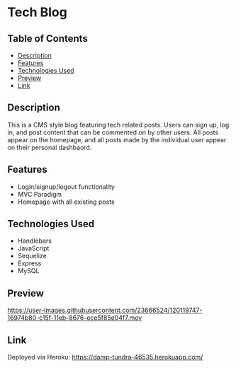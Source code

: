 # Tech Blog

## Table of Contents
- [Description](#description)
- [Features](#features)
- [Technologies Used](#technologies-used)
- [Preview](#preview)
- [Link](#link)

    

## Description
This is a CMS style blog featuring tech related posts. Users can sign up, log in, and post content that can be commented on by other users. All posts appear on the homepage, and all posts made by the individual user appear on their personal dashbaord.

     

## Features
- Login/signup/logout functionality
- MVC Paradigm
- Homepage with all existing posts

   

## Technologies Used
- Handlebars
- JavaScript
- Sequelize
- Express
- MySQL

    

## Preview
https://user-images.githubusercontent.com/23666524/120119747-16974b80-c15f-11eb-8676-ece5f85e04f7.mov



   

## Link
Deployed via Heroku: https://damp-tundra-46535.herokuapp.com/

